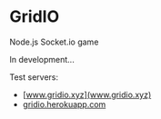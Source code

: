 # GridIO
Node.js Socket.io game

In development...

Test servers: 
* [www.gridio.xyz](www.gridio.xyz)
* [gridio.herokuapp.com](gridio.herokuapp.com)
